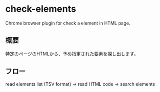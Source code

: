 # check-elements
Chrome browser plugin for check a element in HTML page.

## 概要

特定のページのHTMLから、予め指定された要素を探し出します。  

## フロー

read elements list (TSV format) -> read HTML code -> search elements
